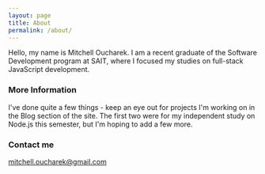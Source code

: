 ```yaml
---
layout: page
title: About
permalink: /about/
---
```


Hello, my name is Mitchell Oucharek. I am a recent graduate of the Software Development program at SAIT, where I focused my studies on full-stack JavaScript development. 

### More Information

I've done quite a few things - keep an eye out for projects I'm working on in the Blog section of the site. The first two were for my independent study on Node.js this semester, but I'm hoping to add a few more. 

### Contact me

[mitchell.oucharek@gmail.com](mailto:mitchell.oucharek@gmail.com)